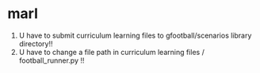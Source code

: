 # marl

1. U have to submit curriculum learning files to gfootball/scenarios library directory!!
2. U have to change a file path in curriculum learning files / football_runner.py !!
